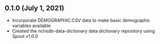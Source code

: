 ## 0.1.0 (July 1, 2021)

- Incorporate DEMOGRAPHIC.CSV data to make basic demographic variables available
- Created the nchsdb-data-dictionary data dictionary repository using Spout v1.0.0
